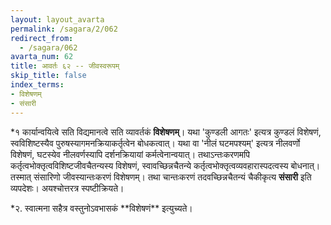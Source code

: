 ```yaml
---
layout: layout_avarta
permalink: /sagara/2/062
redirect_from:
  - /sagara/062
avarta_num: 62
title: आवर्तः ६२ -- जीवस्वरूपम्
skip_title: false
index_terms:
- विशेषणम्
- संसारी
---
```


*१ कार्यान्वयित्वे
सति विद्यमानत्वे सति व्यावर्तकं **विशेषणम्**।
यथा 'कुण्डली आगतः' इत्यत्र कुण्डलं
विशेषणं, स्वविशिष्टस्यैव पुरुषस्यागमनक्रियाकर्तृत्वेन बोधकत्वात्।
यथा वा 'नीलं घटमपश्यम्' इत्यत्र नीलवर्णो विशेषणं, घटस्येव नीलवर्णस्यापि दर्शनक्रियायां कर्मत्वेनान्वयात्।
तथाऽन्तःकरणमपि कर्तृत्वभोक्तृत्वविशिष्टजीवचैतन्यस्य विशेषणं, स्वावच्छिन्नचैतन्ये कर्तृत्वभोक्तृत्वव्यवहारास्पदत्वस्य बोधनात्।
तस्मात् संसारिणो जीवस्यान्तःकरणं विशेषणम्।
तथा चान्तःकरणं तदवच्छिन्नचैतन्यं चैकीकृत्य **संसारी** इति व्यपदेशः।
अयश्चोत्तरत्र स्पष्टीक्रियते।

<div class="footnote" markdown="1">
*२. स्वात्मना सहैत्र वस्तुनोऽवभासकं **विशेषणं** इत्युच्यते।
</div>
